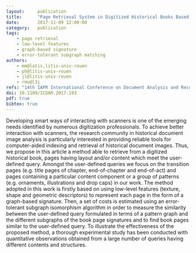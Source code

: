 ```yaml
---
layout:     publication
title:      "Page Retrieval System in Digitized Historical Books Based on Error-Tolerant Subgraph Matching"
date:       2017-11-09 12:00:00
category:   publication
tags:
    - page retrieval
    - low-level features
    - graph-based signature
    - error-tolerant subgraph matching
authors:
    - mm@latis,litis-univ-rouen
    - ph@litis-univ-rouen
    - jl@litis-univ-rouen
    - rmu@l3i
refs: "14th IAPR International Conference on Document Analysis and Recognition (ICDAR), 2017"
doi: 10.1109/ICDAR.2017.193
pdf: true
bibtex: true
---
```


Developing smart ways of interacting with scanners is one of the emerging needs identified by numerous digitization professionals. To achieve better interaction with scanners, the research community in historical document image analysis is particularly interested in providing reliable tools for computer-aided indexing and retrieval of historical document images. Thus, we propose in this article a method able to retrieve from a digitized historical book, pages having layout and/or content which meet the user-defined query. Amongst the user-defined queries we focus on the transition pages (e.g. title pages of chapter, end-of-chapter and end-of-act) and pages containing a particular content component or a group of patterns (e.g. ornaments, illustrations and drop caps) in our work. The method adopted in this work is firstly based on using low-level features (texture, shape and geometric descriptors) to represent each page in the form of a graph-based signature. Then, a set of costs is estimated using an error-tolerant subgraph isomorphism algorithm in order to measure the similarity between the user-defined query formulated in terms of a pattern graph and the different subgraphs of the book page signatures and to find book pages similar to the user-defined query. To illustrate the effectiveness of the proposed method, a thorough experimental study has been conducted with quantitative observations obtained from a large number of queries having different contents and structures.
